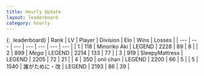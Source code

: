```yaml
---
title: Hourly Update
layout: leaderboard
category: hourly
---
```


{: .leaderboard}
| Rank | LV | Player | Division | Elo | Wins | Losses |
| --- | --- | --- | --- | --- | --- | --- |
| <span data-change="0">1</span> | 118 | <span title="ID: 456466">Minoriko Aki</span> | LEGEND | <span data-change="-13">2228</span> | <span data-change="1">89</span> | <span data-change="1">8</span> |
| <span data-change="0">2</span> | 899 | <span title="ID: 651782">_Mega_</span> | LEGEND | <span data-change="0">2214</span> | <span data-change="0">133</span> | <span data-change="0">77</span> |
| <span data-change="0">3</span> | 919 | <span title="ID: 153129">SleepyMattress</span> | LEGEND | <span data-change="0">2205</span> | <span data-change="0">72</span> | <span data-change="0">21</span> |
| <span data-change="0">4</span> | 350 | <span title="ID: 614761">onii chan</span> | LEGEND | <span data-change="0">2200</span> | <span data-change="0">66</span> | <span data-change="0">5</span> |
| <span data-change="0">5</span> | 1540 | <span title="ID: 451068">誰がために・改</span> | LEGEND | <span data-change="0">2193</span> | <span data-change="0">86</span> | <span data-change="0">39</span> |